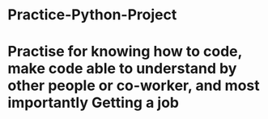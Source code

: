 # Practice-Python-Project

# Practise for knowing how to code, make code able to understand by other people or co-worker, and most importantly Getting a job 
